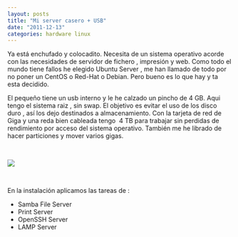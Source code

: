 ```yaml
---
layout: posts
title: "Mi server casero + USB"
date: "2011-12-13"
categories: hardware linux
---
```


Ya está enchufado y colocadito. Necesita de un sistema operativo acorde con las necesidades de servidor de fichero , impresión y web. Como todo el mundo tiene fallos he elegido Ubuntu Server , me han llamado de todo por no poner un CentOS o Red-Hat o Debian. Pero bueno es lo que hay y ta esta decidido.

El pequeño tiene un usb interno y le he calzado un pincho de 4 GB. Aqui tengo el sistema raiz , sin swap. El objetivo es evitar el uso de los disco duro , así los dejo destinados a almacenamiento. Con la tarjeta de red de Giga y una reda bien cableada tengo  4 TB para trabajar sin perdidas de rendimiento por acceso del sistema operativo. También me he librado de hacer particiones y mover varios gigas.

 

![](images/6487897401_57b6e1eb1c_z.jpg)

 

En la instalación aplicamos las tareas de :

- Samba File Server
- Print Server
- OpenSSH Server
- LAMP Server

